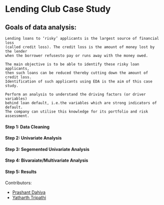 # Lending Club Case Study

## Goals of data analysis:  

``` 
Lending loans to ‘risky’ applicants is the largest source of financial loss
(called credit loss). The credit loss is the amount of money lost by the lender 
when the borrower refusesto pay or runs away with the money owed.  

The main objective is to be able to identify these risky loan applicants, 
then such loans can be reduced thereby cutting down the amount of credit loss. 
Identification of such applicants using EDA is the aim of this case study.   

Perform an analysis to understand the driving factors (or driver variables)
behind loan default, i.e.the variables which are strong indicators of default.  
The company can utilise this knowledge for its portfolio and risk assessment. 

```

#### Step 1: Data Cleaning 
#### Step 2: Univariate Analysis
#### Step 3: Segemented Univariate Analysis
#### Step 4: Bivaraiate/Multivariate Analysis
#### Step 5: Results   


Contributors:
* [Prashant Dahiya](https://github.com/Prashant-Dahiya/)
* [Yatharth Tripathi]()

